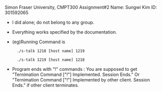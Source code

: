 Simon Fraser University, CMPT300 Assignment#2
Name: Sungwi Kim
ID: 301592065

- I did alone; do not belong to any group. 
- Everything works specified by the documentation.
- (eg)Running Command is

        ./s-talk 1218 [host name] 1219

        ./s-talk 1219 [host name] 1218

- Program ends with "!" commands
 : You are supposed to get "Ternimation Command ["!"] Implemented. Session Ends."
   Or
   "Ternimation Command ["!"] Implemented by other client. Session Ends." 
                                                            if other client terminates. 